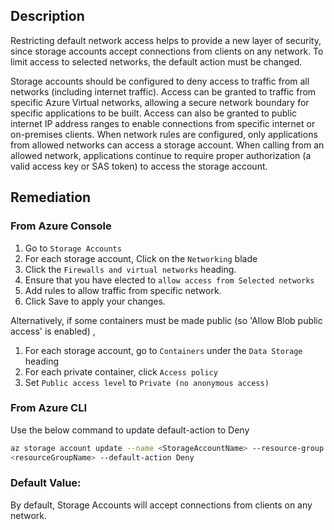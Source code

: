 ## Description

Restricting default network access helps to provide a new layer of security, since storage accounts accept connections from clients on any network. To limit access to selected networks, the default action must be changed.

Storage accounts should be configured to deny access to traffic from all networks (including internet traffic). Access can be granted to traffic from specific Azure Virtual networks, allowing a secure network boundary for specific applications to be built. Access can also be granted to public internet IP address ranges to enable connections from specific internet or on-premises clients. When network rules are configured, only applications from allowed networks can access a storage account. When calling from an allowed network, applications continue to require proper authorization (a valid access key or SAS token) to access the storage account.

## Remediation

### From Azure Console

  1. Go to `Storage Accounts`
  2. For each storage account, Click on the `Networking` blade
  3. Click the `Firewalls and virtual networks` heading.
  4. Ensure that you have elected to `allow access from Selected networks`
  5. Add rules to allow traffic from specific network.
  6. Click Save to apply your changes.

Alternatively, if some containers must be made public (so 'Allow Blob public access' is
enabled) ,
  1. For each storage account, go to `Containers` under the `Data Storage` heading
  2. For each private container, click `Access policy`
  3. Set `Public access level` to `Private (no anonymous access)`

### From Azure CLI

Use the below command to update default-action to Deny

```bash
az storage account update --name <StorageAccountName> --resource-group
<resourceGroupName> --default-action Deny
```

### Default Value:

By default, Storage Accounts will accept connections from clients on any network.